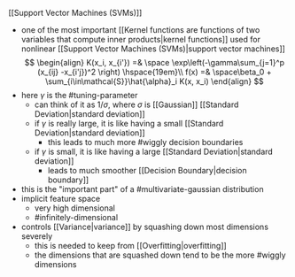 [[Support Vector Machines (SVMs)]]

- one of the most important [[Kernel functions are functions of two variables that compute inner products|kernel functions]] used for nonlinear [[Support Vector Machines (SVMs)|support vector machines]]
$$
\begin{align}
K(x_i, x_{i'}) =& \space \exp\left(-\gamma\sum_{j=1}^p (x_{ij} -x_{i'j})^2  \right) \hspace{19em}\\
f(x) =& \space\beta_0 + \sum_{i\in\mathcal{S}}\hat{\alpha}_i K(x, x_i)
\end{align}
$$
- here $\gamma$ is the #tuning-parameter
	- can think of it as $1/\sigma$, where $\sigma$ is [[Gaussian]] [[Standard Deviation|standard deviation]] 
	- if $\gamma$ is really large, it is like having a small [[Standard Deviation|standard deviation]] 
		- this leads to much more #wiggly decision boundaries
	- if $\gamma$ is small, it is like having a large [[Standard Deviation|standard deviation]] 
		- leads to much smoother [[Decision Boundary|decision boundary]]
- this is the "important part" of a #multivariate-gaussian distribution
- implicit feature space
	- very high dimensional
	- #infinitely-dimensional 
- controls [[Variance|variance]] by squashing down most dimensions severely
	- this is needed to keep from [[Overfitting|overfitting]] 
	- the dimensions that are squashed down tend to be the more #wiggly dimensions

